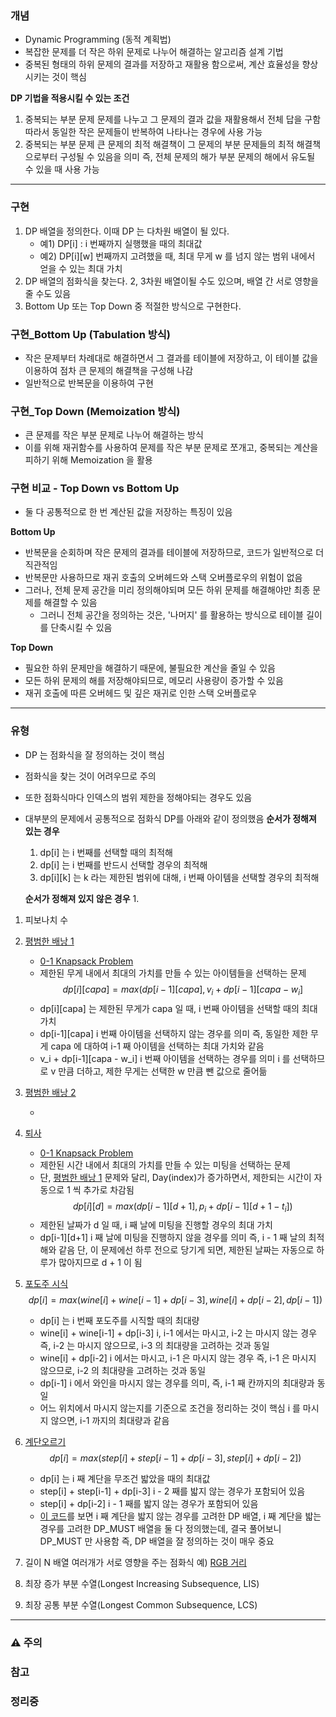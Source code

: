 ### 개념

* Dynamic Programming (동적 계획법)
* 복잡한 문제를 더 작은 하위 문제로 나누어 해결하는 알고리즘 설계 기법
* 중복된 형태의 하위 문제의 결과를 저장하고 재활용 함으로써, 계산 효율성을 향상시키는 것이 핵심

**DP 기법을 적용시킬 수 있는 조건**
1. 중복되는 부분 문제
   문제를 나누고 그 문제의 결과 값을 재활용해서 전체 답을 구함
   따라서 동일한 작은 문제들이 반복하여 나타나는 경우에 사용 가능
2. 중복되는 부분 문제
   큰 문제의 최적 해결책이 그 문제의 부분 문제들의 최적 해결책으로부터 구성될  수 있음을 의미
   즉, 전체 문제의 해가 부분 문제의 해에서 유도될 수 있을 때 사용 가능



---
### 구현

1. DP 배열을 정의한다. 
   이때 DP 는 다차원 배열이 될 있다.
   * 예1) DP\[i\] : i 번째까지 실행했을 때의 최대값
   * 예2) DP\[i\]\[w\] 번째까지 고려했을 때, 최대 무게 w 를 넘지 않는 범위 내에서 얻을 수 있는 최대 가치
1. DP 배열의 점화식을 찾는다. 2, 3차원 배열이될 수도 있으며, 배열 간 서로 영향을 줄 수도 있음
2. Bottom Up 또는 Top Down 중 적절한 방식으로 구현한다.

### 구현_Bottom Up (Tabulation 방식)

* 작은 문제부터 차례대로 해결하면서 그 결과를 테이블에 저장하고, 이 테이블 값을 이용하여 점차 큰 문제의 해결책을 구성해 나감
* 일반적으로 반복문을 이용하여 구현

### 구현_Top Down (Memoization 방식)

* 큰 문제를 작은 부분 문제로 나누어 해결하는 방식
* 이를 위해 재귀함수를 사용하여 문제를 작은 부분 문제로 쪼개고, 중복되는 계산을 피하기 위해 Memoization 을 활용

### 구현 비교 - Top Down vs Bottom Up

* 둘 다 공통적으로 한 번 계산된 값을 저장하는 특징이 있음

**Bottom Up** 
* 반복문을 순회하며 작은 문제의 결과를 테이블에 저장하므로, 코드가 일반적으로 더 직관적임
* 반복문만 사용하므로 재귀 호출의 오버헤드와 스택 오버플로우의 위험이 없음
* 그러나, 전체 문제 공간을 미리 정의해야되며 모든 하위 문제를 해결해야만 최종 문제를 해결할 수 있음
	* 그러니 전체 공간을 정의하는 것은, '나머지' 를 활용하는 방식으로 테이블 길이를 단축시킬 수 있음

**Top Down**
* 필요한 하위 문제만을 해결하기 때문에, 불필요한 계산을 줄일 수 있음
* 모든 하위 문제의 해를 저장해야되므로, 메모리 사용량이 증가할 수 있음
* 재귀 호출에 따른 오버헤드 및 깊은 재귀로 인한 스택 오버플로우


---
### 유형

* DP 는 점화식을 잘 정의하는 것이 핵심
* 점화식을 찾는 것이 어려우므로 주의
* 또한 점화식마다 인덱스의 범위 제한을 정해야되는 경우도 있음
* 대부분의 문제에서 공통적으로 점화식 DP를 아래와 같이 정의했음
	**순서가 정해져 있는 경우**
	1. dp\[i\] 는 i 번째를 선택할 때의 최적해
	2. dp\[i\] 는 i 번째를 반드시 선택할 경우의 최적해
	3. dp\[i\]\[k\] 는 k 라는 제한된 범위에 대해, i 번째 아이템을 선택할 경우의 최적해
	
	**순서가 정해져 있지 않은 경우**
	1. 

1. 피보나치 수
2. [평범한 배낭 1](https://www.acmicpc.net/problem/12865)
	
	* [0-1 Knapsack Problem](Knapsack.md)
	* 제한된 무게 내에서 최대의 가치를 만들 수 있는 아이템들을 선택하는 문제 
		$$dp[i][capa] = max(dp[i-1][capa], v_i + dp[i-1][capa - w_i]$$
	* dp\[i\]\[capa\] 는 제한된 무게가 capa 일 때, i 번째 아이템을 선택할 때의 최대 가치
	* dp\[i-1\]\[capa\]
	  i 번째 아이템을 선택하지 않는 경우를 의미
	  즉, 동일한 제한 무게 capa 에 대하여 i-1 째 아이템을 선택하는 최대 가치와 같음
	* v_i + dp\[i-1\]\[capa - w_i\]
	  i 번째 아이템을 선택하는 경우를 의미
	  i 를 선택하므로 v 만큼 더하고, 제한 무게는 선택한 w 만큼 뺀 값으로 줄어듦

3. [평범한 배낭 2](https://www.acmicpc.net/problem/12920)
	
	* 
4. [퇴사](https://www.acmicpc.net/problem/14501)
	
	* [0-1 Knapsack Problem](Knapsack.md)
	* 제한된 시간 내에서 최대의 가치를 만들 수 있는 미팅을 선택하는 문제
	* 단, [평범한 배낭 1](https://www.acmicpc.net/problem/12865) 문제와 달리, Day(index)가 증가하면서, 제한되는 시간이 자동으로 1 씩 추가로 차감됨
		$$dp[i][d] = max(dp[i-1][d+1], p_i + dp[i-1][d+1-t_i])$$
	* 제한된 날짜가 d 일 때, i 째 날에 미팅을 진행할 경우의 최대 가치
	* dp\[i-1\]\[d+1\]
	  i 째 날에 미팅을 진행하지 않을 경우를 의미
	  즉, i - 1 째 날의 최적해와 같음
	  단, 이 문제에선 하루 전으로 당기게 되면, 제한된 날짜는 자동으로 하루가 많아지므로 d + 1 이 됨  

5. [포도주 시식](https://www.acmicpc.net/problem/2156)
	$$dp[i] = max(wine[i] + wine[i-1] + dp[i-3], wine[i] + dp[i-2], dp[i-1])$$
	* dp\[i\] 는 i 번째 포도주를 시직할 때의 최대량
	* wine\[i\] + wine\[i-1\] + dp\[i-3\]
	  i, i-1 에서는 마시고, i-2 는 마시지 않는 경우
	  즉, i-2 는 마시지 않으므로, i-3 의 최대량을 고려하는 것과 동일
	* wine\[i\] + dp\[i-2\]
	  i 에서는 마시고, i-1 은 마시지 않는 경우
	  즉, i-1 은 마시지 않으므로, i-2 의 최대량을 고려하는 것과 동일
	* dp\[i-1\]
	  i 에서 와인을 마시지 않는 경우를 의미, 즉, i-1 째 칸까지의 최대량과 동일
	* 어느 위치에서 마시지 않는지를 기준으로 조건을 정리하는 것이 핵심
	  i 를 마시지 않으면, i-1 까지의 최대량과 같음
	
5. [계단오르기](https://www.acmicpc.net/problem/2579)
	$$dp[i] = max(step[i] + step[i-1] + dp[i-3], step[i] + dp[i-2])$$
	* dp\[i\] 는 i 째 계단을 무조건 밟았을 때의 최대값
	* step\[i\] + step\[i-1\] + dp\[i-3\]
	  i - 2 째를 밟지 않는 경우가 포함되어 있음
	* step\[i\] + dp\[i-2\]
	  i - 1 째를 밟지 않는 경우가 포함되어 있음
	* [이 코드](../BOJ_SOLVED_AC/2579-2.py)를 보면 i 째 계단을 밟지 않는 경우를 고려한 DP 배열, i 째 계단을 밟는 경우를 고려한 DP_MUST 배열을 둘 다 정의했는데, 결국 풀어보니 DP_MUST 만 사용함
	  즉, DP 배열을 잘 정의하는 것이 매우 중요


6. 길이 N 배열 여러개가 서로 영향을 주는 점화식 예) [RGB 거리](https://www.acmicpc.net/problem/1149)
7. 최장 증가 부분 수열(Longest Increasing Subsequence, LIS)
8. 최장 공통 부분 수열(Longest Common Subsequence, LCS)


---
### ⚠️ 주의

### 참고

### 정리중

